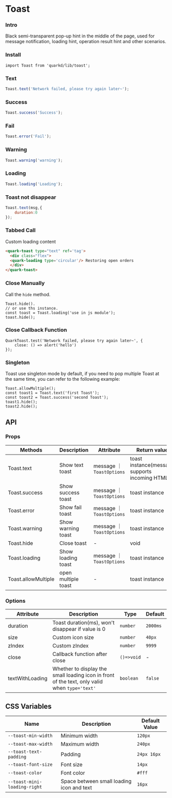 # Toast

### Intro

Black semi-transparent pop-up hint in the middle of the page, used for message notification, loading hint, operation result hint and other scenarios.

### Install

```tsx
import Toast from 'quarkd/lib/toast';
```
### Text
```javascript
Toast.text('Network failed, please try again later~');
```

### Success

```javascript
Toast.success('Success');
```

### Fail

```javascript
Toast.error('Fail');
```

### Warning

```javascript
Toast.warning('warning');
```

### Loading

```javascript
Toast.loading('Loading');
```

### Toast not disappear

```javascript
Toast.text(msg,{
    duration:0
});
```
### Tabbed Call
Custom loading content
```html
<quark-toast type="text" ref='tag'>
  <div class="flex">
  <quark-loading type='circular'/> Restoring open orders
  </div>
</quark-toast>
```
### Close Manually

Call the `hide` method.
```tsx
Toast.hide().
// or use ths instance.
const toast = Toast.loading('use in js module');
toast.hide();
```

### Close Callback Function

```tsx
QuarkToast.test('Network failed, please try again later~', {
    close: () => alert('hello')
});
```
### Singleton
Toast use singleton mode by default, if you need to pop multiple Toast at the same time, you can refer to the following example:
```tsx
Toast.allowMultiple();
const toast1 = Toast.text('first Toast');
const toast2 = Toast.success('second Toast');
toast1.hide();
toast2.hide();
```

## API

### Props

| Methods       | Description         | Attribute | Return value   |
|---------------|---------------------|-----------| ---------- |
| Toast.text    | Show text toast     | message   ｜ `ToastOptions` | toast instance(message supports incoming HTML) |
| Toast.success | Show success toast  | message   ｜ `ToastOptions` | toast instance |
| Toast.error   | Show fail toast     | message   ｜ `ToastOptions` | toast instance |
| Toast.warning | Show warning toast  | message   ｜ `ToastOptions` | toast instance |
| Toast.hide    | Close toast         | -         | void            |
| Toast.loading | Show loading toast  | message   ｜ `ToastOptions` | toast instance |
| Toast.allowMultiple | open multiple toast | -   | toast instance  |

### Options

| Attribute | Description                                       | Type       |  Default  |
|-----------|---------------------------------------------------|------------| ----------|
| duration  | Toast duration(ms), won't disappear if value is 0 | `number`   | `2000ms`  |
| size      | Custom icon size                                  | `number`   | `40px`    |
| zIndex    | Custom zIndex                                     | `number`   | `9999`    |
| close     | Callback function after close                     | `()=>void` | -         |
| textWithLoading     |         Whether to display the small loading icon in front of the text, only valid when `type='text'`         |       `boolean`   | `false` |


## CSS Variables

| Name                    | Description                 | Default Value |
|-------------------------|-----------------------------|---------------|
| `--toast-min-width`     | Minimum width               | `120px`       |
| `--toast-max-width`     | Maximum width               | `240px`       |
| `--toast-text-padding`  | Padding                     | `24px 16px`   |
| `--toast-font-size`     | Font size                   | `14px`        |
| `--toast-color`         | Font color                  | `#fff`        |
| `--toast-mini-loading-right` | Space between small loading icon and text | `16px` |
